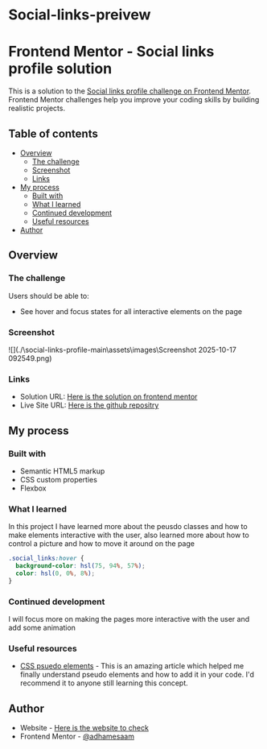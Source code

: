 # Social-links-preivew

# Frontend Mentor - Social links profile solution

This is a solution to the [Social links profile challenge on Frontend Mentor](https://www.frontendmentor.io/challenges/social-links-profile-UG32l9m6dQ). Frontend Mentor challenges help you improve your coding skills by building realistic projects.

## Table of contents

- [Overview](#overview)
  - [The challenge](#the-challenge)
  - [Screenshot](#screenshot)
  - [Links](#links)
- [My process](#my-process)
  - [Built with](#built-with)
  - [What I learned](#what-i-learned)
  - [Continued development](#continued-development)
  - [Useful resources](#useful-resources)
- [Author](#author)

## Overview

### The challenge

Users should be able to:

- See hover and focus states for all interactive elements on the page

### Screenshot

![](./\social-links-profile-main\assets\images\Screenshot 2025-10-17 092549.png)

### Links

- Solution URL: [Here is the solution on frontend mentor](https://www.frontendmentor.io/profile/adhamesaam/solutions)
- Live Site URL: [Here is the github repositry](https://github.com/adhamesaam/Social-links-preivew)

## My process

### Built with

- Semantic HTML5 markup
- CSS custom properties
- Flexbox

### What I learned

In this project I have learned more about the peusdo classes and how to make elements interactive with the user, also learned more about how to control a picture and how to move it around on the page

```css
.social_links:hover {
  background-color: hsl(75, 94%, 57%);
  color: hsl(0, 0%, 8%);
}
```

### Continued development

I will focus more on making the pages more interactive with the user and add some animation

### Useful resources

- [CSS psuedo elements](https://www.w3schools.com/css/css_pseudo_elements.asp) - This is an amazing article which helped me finally understand pseudo elements and how to add it in your code. I'd recommend it to anyone still learning this concept.

## Author

- Website - [Here is the website to check](http://social-links-preview.com/)
- Frontend Mentor - [@adhamesaam](https://www.frontendmentor.io/profile/adhamesaam)
